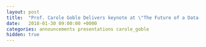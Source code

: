 ```yaml
---
layout: post
title:  "Prof. Carole Goble Delivers keynote at \"The Future of a Data-Driven Society\" symposium, is awarded honorary doctorate"
date:   2018-01-30 09:00:00 +0000
categories: announcements presentations carole_goble
hidden: true
---
```


[Watch the symposium on YouTube]: https://www.youtube.com/watch?v=JN9eMMtCHf8&t=19s&index=6&list=PLzi-FBaZlOOagma5dCW7WSA5lv22tmNMD
